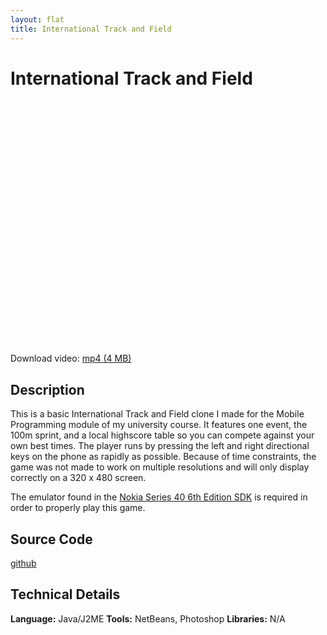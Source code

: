 ```yaml
---
layout: flat
title: International Track and Field
---
```


# International Track and Field

<object width="480" height="390"><param name="movie" value="http://www.youtube.com/v/P9FOh7OatAo?fs=1&amp;hl=en_GB&amp;rel=0"></param><param name="allowFullScreen" value="true"></param><param name="allowscriptaccess" value="always"></param><embed src="http://www.youtube.com/v/P9FOh7OatAo?fs=1&amp;hl=en_GB&amp;rel=0" type="application/x-shockwave-flash" width="480" height="390" allowscriptaccess="always" allowfullscreen="true"></embed></object>

Download video: [mp4 (4 MB)](trackandfield.mp4)

## Description

This is a basic International Track and Field clone I made for the Mobile Programming module of my university course. It features one event, the 100m sprint, and a local highscore table so you can compete against your own best times. The player runs by pressing the left and right directional keys on the phone as rapidly as possible. Because of time constraints, the game was not made to work on multiple resolutions and will only display correctly on a 320 x 480 screen. 

The emulator found in the [Nokia Series 40 6th Edition SDK](http://developer.nokia.com/Develop/asha/java/tools/Series_40_platform_SDKs/) is required in order to properly play this game.

## Source Code

[github](https://github.com/moly/International-Track-And-Field)

## Technical Details

**Language:** Java/J2ME
**Tools:** NetBeans, Photoshop
**Libraries:** N/A